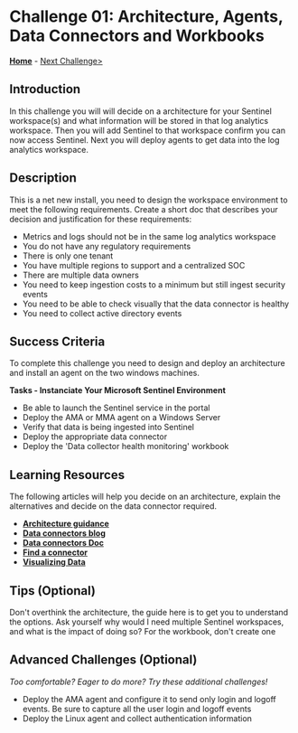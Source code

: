 # Challenge 01:  Architecture, Agents, Data Connectors and Workbooks </br>

**[Home](../README.md)** - [Next Challenge>](./Challenge-02.md)


## Introduction 

In this challenge you will will decide on a architecture for your Sentinel workspace(s) and what information will be stored in that log analytics workspace.  Then you will add Sentinel to that workspace confirm you can now access Sentinel.  Next you will deploy agents to get data into the log analytics workspace.



## Description

This is a net new install, you need to design the workspace environment to meet the following requirements. Create a short doc that describes your decision and justification for these requirements: <br>
- Metrics and logs should not be in the same log analytics workspace
- You do not have any regulatory requirements
- There is only one tenant
- You have multiple regions to support and a centralized SOC
- There are multiple data owners
- You need to keep ingestion costs to a minimum but still ingest security events
- You need to be able to check visually that the data connector is healthy
- You need to collect active directory events


## Success Criteria

To complete this challenge you need to design and deploy an architecture and install an agent on the two windows machines.

**Tasks - Instanciate Your Microsoft Sentinel Environment**
- Be able to launch the Sentinel service in the portal
- Deploy the AMA or MMA agent on a Windows Server
- Verify that data is being ingested into Sentinel
- Deploy the appropriate data connector
- Deploy the 'Data collector health monitoring' workbook



## Learning Resources

The following articles will help you decide on an architecture, explain the alternatives and decide on the data connector required.

- **[Architecture guidance](https://docs.microsoft.com/en-us/azure/sentinel/design-your-workspace-architecture)**</br>
- **[Data connectors blog](https://techcommunity.microsoft.com/t5/microsoft-sentinel-blog/azure-sentinel-the-connectors-grand-cef-syslog-direct-agent/ba-p/803891)** </br>
- **[Data connectors Doc](https://docs.microsoft.com/en-us/azure/sentinel/connect-data-sources)** </br>
- **[Find a connector](https://docs.microsoft.com/en-us/azure/sentinel/data-connectors-reference)** </br>
- **[Visualizing Data](https://docs.microsoft.com/en-us/azure/sentinel/monitor-your-data)** </br>


## Tips (Optional)

Don't overthink the architecture, the guide here is to get you to understand the options. Ask yourself why would I need multiple Sentinel workspaces, and what is the impact of doing so?
For the workbook, don't create one

## Advanced Challenges (Optional)

*Too comfortable?  Eager to do more?  Try these additional challenges!*

- Deploy the AMA agent and configure it to send only login and logoff events.  Be sure to capture all the user login and logoff events </br>
- Deploy the Linux agent and collect authentication information


